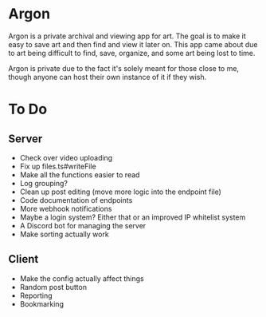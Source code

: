 # Argon
Argon is a private archival and viewing app for art. The goal is to make it easy to save art and then find and view it later on. This app came about due to art being difficult to find, save, organize, and some art being lost to time.

Argon is private due to the fact it's solely meant for those close to me, though anyone can host their own instance of it if they wish.

# To Do
## Server
- Check over video uploading
- Fix up files.ts#writeFile
- Make all the functions easier to read
- Log grouping?
- Clean up post editing (move more logic into the endpoint file)
- Code documentation of endpoints
- More webhook notifications
- Maybe a login system? Either that or an improved IP whitelist system
- A Discord bot for managing the server
- Make sorting actually work
## Client
- Make the config actually affect things
- Random post button
- Reporting
- Bookmarking